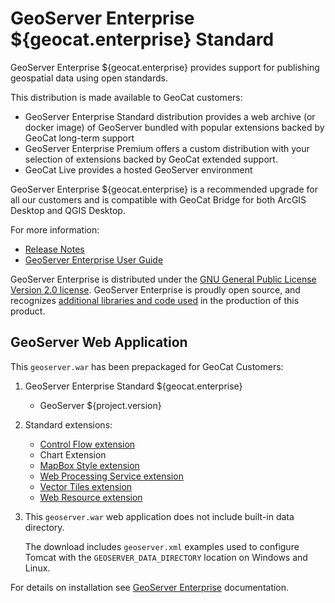 # GeoServer Enterprise ${geocat.enterprise} Standard

GeoServer Enterprise ${geocat.enterprise} provides support for publishing geospatial data using open standards.

This distribution is made available to GeoCat customers:

* GeoServer Enterprise Standard distribution provides a web archive (or docker image) of GeoServer bundled with popular extensions backed by GeoCat long-term support
* GeoServer Enterprise Premium offers a custom distribution with your selection of extensions backed by GeoCat extended support.
* GeoCat Live provides a hosted GeoServer environment

GeoServer Enterprise ${geocat.enterprise} is a recommended upgrade for all our customers and is compatible with GeoCat Bridge for both ArcGIS Desktop and QGIS Desktop.

For more information:

* [Release Notes](release_notes.html)
* [GeoServer Enterprise User Guide](https://www.geocat.net/docs/geoserver-enterprise/${geocat.enterprise}/)

GeoServer Enterprise is distributed under the [GNU General Public License Version 2.0 license](GPL.html). GeoServer Enterprise is proudly open source, and recognizes [additional libraries and code used](LICENSE.html) in the production of this product.

## GeoServer Web Application

This `geoserver.war` has been prepackaged for GeoCat Customers:

1. GeoServer Enterprise Standard ${geocat.enterprise}
   
    * GeoServer ${project.version}
   
2. Standard extensions:
   
    * [Control Flow extension](https://www.geocat.net/docs/geoserver-enterprise/${geocat.enterprise}/extensions/controlflow/index.html)
    * Chart Extension
    * [MapBox Style extension](https://www.geocat.net/docs/geoserver-enterprise/${geocat.enterprise}/styling/mbstyle/index.html)
    * [Web Processing Service extension](https://www.geocat.net/docs/geoserver-enterprise/${geocat.enterprise}/services/wps/index.html)
    * [Vector Tiles extension](https://www.geocat.net/docs/geoserver-enterprise/${geocat.enterprise}/extensions/vectortiles/index.html)
    * [Web Resource extension](https://www.geocat.net/docs/geoserver-enterprise/${geocat.enterprise}/configuration/tools/resource/index.html)
   
3. This `geoserver.war` web application does not include built-in data directory.

    The download includes `geoserver.xml` examples used to configure Tomcat with the `GEOSERVER_DATA_DIRECTORY` location on Windows and Linux.
   
For details on installation see [GeoServer Enterprise](https://www.geocat.net/docs/geoserver-enterprise/${geocat.enterprise}/install/index.html) documentation.